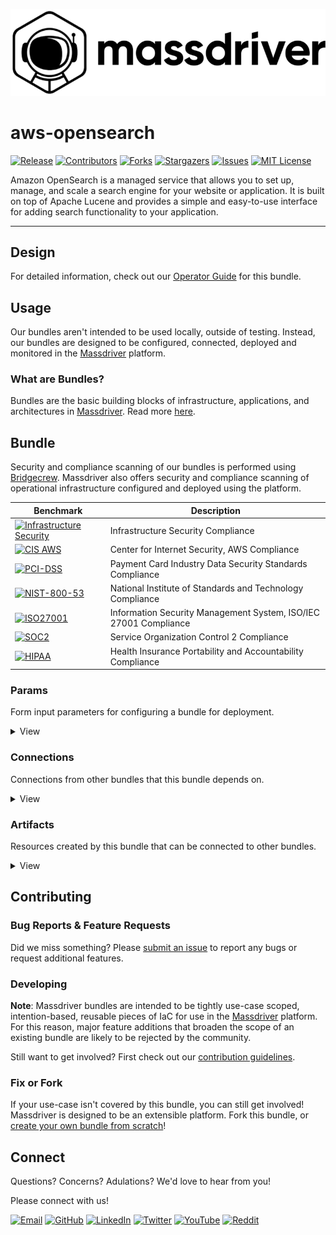 [![Massdriver][logo]][website]

# aws-opensearch

[![Release][release_shield]][release_url]
[![Contributors][contributors_shield]][contributors_url]
[![Forks][forks_shield]][forks_url]
[![Stargazers][stars_shield]][stars_url]
[![Issues][issues_shield]][issues_url]
[![MIT License][license_shield]][license_url]

Amazon OpenSearch is a managed service that allows you to set up, manage, and scale a search engine for your website or application. It is built on top of Apache Lucene and provides a simple and easy-to-use interface for adding search functionality to your application.

---

## Design

For detailed information, check out our [Operator Guide](operator.md) for this bundle.

## Usage

Our bundles aren't intended to be used locally, outside of testing. Instead, our bundles are designed to be configured, connected, deployed and monitored in the [Massdriver][website] platform.

### What are Bundles?

Bundles are the basic building blocks of infrastructure, applications, and architectures in [Massdriver][website]. Read more [here](https://docs.massdriver.cloud/concepts/bundles).

## Bundle

<!-- COMPLIANCE:START -->

Security and compliance scanning of our bundles is performed using [Bridgecrew](https://www.bridgecrew.cloud/). Massdriver also offers security and compliance scanning of operational infrastructure configured and deployed using the platform.

| Benchmark                                                                                                                                                                                                                                                       | Description                        |
| --------------------------------------------------------------------------------------------------------------------------------------------------------------------------------------------------------------------------------------------------------------- | ---------------------------------- |
| [![Infrastructure Security](https://www.bridgecrew.cloud/badges/github/massdriver-cloud/aws-opensearch/general)](https://www.bridgecrew.cloud/link/badge?vcs=github&fullRepo=massdriver-cloud%2Faws-opensearch&benchmark=INFRASTRUCTURE+SECURITY) | Infrastructure Security Compliance |
| [![CIS AWS](https://www.bridgecrew.cloud/badges/github/massdriver-cloud/aws-opensearch/cis_aws)](https://www.bridgecrew.cloud/link/badge?vcs=github&fullRepo=massdriver-cloud%2Faws-opensearch&benchmark=CIS+AWS+V1.2) | Center for Internet Security, AWS Compliance |
| [![PCI-DSS](https://www.bridgecrew.cloud/badges/github/massdriver-cloud/aws-opensearch/pci)](https://www.bridgecrew.cloud/link/badge?vcs=github&fullRepo=massdriver-cloud%2Faws-opensearch&benchmark=PCI-DSS+V3.2) | Payment Card Industry Data Security Standards Compliance |
| [![NIST-800-53](https://www.bridgecrew.cloud/badges/github/massdriver-cloud/aws-opensearch/nist)](https://www.bridgecrew.cloud/link/badge?vcs=github&fullRepo=massdriver-cloud%2Faws-opensearch&benchmark=NIST-800-53) | National Institute of Standards and Technology Compliance |
| [![ISO27001](https://www.bridgecrew.cloud/badges/github/massdriver-cloud/aws-opensearch/iso)](https://www.bridgecrew.cloud/link/badge?vcs=github&fullRepo=massdriver-cloud%2Faws-opensearch&benchmark=ISO27001) | Information Security Management System, ISO/IEC 27001 Compliance |
| [![SOC2](https://www.bridgecrew.cloud/badges/github/massdriver-cloud/aws-opensearch/soc2)](https://www.bridgecrew.cloud/link/badge?vcs=github&fullRepo=massdriver-cloud%2Faws-opensearch&benchmark=SOC2)| Service Organization Control 2 Compliance |
| [![HIPAA](https://www.bridgecrew.cloud/badges/github/massdriver-cloud/aws-opensearch/hipaa)](https://www.bridgecrew.cloud/link/badge?vcs=github&fullRepo=massdriver-cloud%2Faws-opensearch&benchmark=HIPAA) | Health Insurance Portability and Accountability Compliance |

<!-- COMPLIANCE:END -->

### Params

Form input parameters for configuring a bundle for deployment.

<details>
<summary>View</summary>

<!-- PARAMS:START -->
## Properties

- **`cluster`** *(object)*: Cluster Configuration.
  - **`data_nodes`** *(object)*
    - **`instance_count`** *(integer)*: Number of instances in the cluster. Minimum: `1`. Maximum: `80`. Default: `1`.
    - **`instance_type`** *(string)*: Instance type of **data nodes** in the cluster. Default: `r6gd.xlarge.search`.
      - **One of**
        - C6G Compute Optimized Large (2 vCPUs, 4 GiB RAM)
        - C5 Compute Optimized Large (2 vCPUs, 4 GiB RAM)
        - M6G General Purpose Large (2 vCPUs, 8 GiB RAM)
        - M5 General Purpose Large (2 vCPUs, 8 GiB RAM)
        - C6G Compute Optimized Extra Large (4 vCPUs, 8 GiB RAM)
        - C5 Compute Optimized Extra Large (4 vCPUs, 8 GiB RAM)
        - I3 Storage Optimized Large (2 vCPUs, 15.25 GiB RAM)
        - R5 Memory Optimized Large (2 vCPUs, 16 GiB RAM)
        - R6GD Memory Optimized (NVME SSD) Large (2 vCPUs, 16 GiB RAM)
        - M6G General Purpose Extra Large (4 vCPUs, 16 GiB RAM)
        - M5 General Purpose Extra Large (4 vCPUs, 16 GiB RAM)
        - C6G Compute Optimized Double Extra Large (8 vCPUs, 16 GiB RAM)
        - C5 Compute Optimized Double Extra Large (8 vCPUs, 16 GiB RAM)
        - I3 Storage Optimized Extra Large (4 vCPUs, 30.5 GiB RAM)
        - R5 Memory Optimized Extra Large (4 vCPUs, 32 GiB RAM)
        - R6GD Memory Optimized (NVME SSD) Extra Large (4 vCPUs, 32 GiB RAM)
        - M5 General Purpose Double Extra Large (8 vCPUs, 32 GiB RAM)
        - M6G General Purpose Double Extra Large (8 vCPUs, 32 GiB RAM)
        - C5 Compute Optimized Quadruple Extra Large (16 vCPUs, 32 GiB RAM)
        - C6G Compute Optimized Quadruple Extra Large (16 vCPUs, 32 GiB RAM)
        - I3 Storage Optimized Double Extra Large (8 vCPUs, 61 GiB RAM)
        - R5 Memory Optimized Double Extra Large (8 vCPUs, 64 GiB RAM)
        - R6GD Memory Optimized (NVME SSD) Double Extra Large (8 vCPUs, 64 GiB RAM)
        - M6G General Purpose Quadruple Extra Large (16 vCPUs, 64 GiB RAM)
        - M5 General Purpose Quadruple Extra Large (16 vCPUs, 64 GiB RAM)
        - C6G Compute Optimized Eight Extra Large (32 vCPUs, 64 GiB RAM)
        - C5 Compute Optimized 9xlarge (36 vCPUs, 72 GiB RAM)
        - C6G Compute Optimized 12xlarge Extra Large (48 vCPUs, 96 GiB RAM)
        - I3 Storage Optimized Quadruple Extra Large (16 vCPUs, 122 GiB RAM)
        - R5 Memory Optimized Quadruple Extra Large (16 vCPUs, 128 GiB RAM)
        - R6GD Memory Optimized (NVME SSD) Quadruple Extra Large (16 vCPUs, 128 GiB RAM)
        - M6G General Purpose Eight Extra Large (32 vCPUs, 128 GiB RAM)
        - C5 Compute Optimized 18xlarge (72 vCPUs, 144 GiB RAM)
        - M6G General Purpose 12xlarge Extra Large (48 vCPUs, 192 GiB RAM)
        - M5 General Purpose 12xlarge Extra Large (48 vCPUs, 192 GiB RAM)
        - I3 Storage Optimized Eight Extra Large (32 vCPUs, 244 GiB RAM)
        - R6GD Memory Optimized (NVME SSD) Eight Extra Large (32 vCPUs, 256 GiB RAM)
        - R5 Memory Optimized 12xlarge Extra Large (48 vCPUs, 384 GiB RAM)
        - R6GD Memory Optimized (NVME SSD) 12xlarge Extra Large (48 vCPUs, 384 GiB RAM)
        - I3 Storage Optimized 16xlarge Extra Large (64 vCPUs, 488 GiB RAM)
        - R6GD Memory Optimized (NVME SSD) 16xlarge Extra Large (64 vCPUs, 512 GiB RAM)
  - **`master_nodes`** *(object)*: Amazon OpenSearch Service uses dedicated master nodes to increase cluster stability. A dedicated master node performs cluster management tasks, but does not hold data or respond to data upload requests.
    - **`enabled`** *(boolean)*: Enables 3 dedicated master nodes. Types are automatically selected based on your data node types. Default: `False`.
- **`logging`** *(object)*
  - **`audit_logs`** *(integer)*: Must be one of: `[1, 3, 5, 7, 14, 30, 60, 90, 120, 150, 180, 365, 400, 545, 731, 1827, 2192, 2557, 2922, 3288, 3653]`. Default: `365`.
  - **`es_application_logs`** *(integer)*: Must be one of: `[1, 3, 5, 7, 14, 30, 60, 90, 120, 150, 180, 365, 400, 545, 731, 1827, 2192, 2557, 2922, 3288, 3653]`. Default: `30`.
  - **`index_slow_logs`** *(integer)*: Must be one of: `[1, 3, 5, 7, 14, 30, 60, 90, 120, 150, 180, 365, 400, 545, 731, 1827, 2192, 2557, 2922, 3288, 3653]`. Default: `30`.
  - **`search_slow_logs`** *(integer)*: Must be one of: `[1, 3, 5, 7, 14, 30, 60, 90, 120, 150, 180, 365, 400, 545, 731, 1827, 2192, 2557, 2922, 3288, 3653]`. Default: `30`.
- **`networking`** *(object)*
  - **`subnet_type`** *(string)*: Deploy the database to internal subnets (cannot reach the internet) or private subnets (internet egress traffic allowed). Must be one of: `['internal', 'private']`. Default: `internal`.
- **`opensearch`** *(object)*: OpenSearch Configuration.
  - **`version`** *(string)*: Default: `OpenSearch_2.3`.
    - **One of**
      - 2.3
      - 1.3
      - 1.2
      - 1.1
      - 1.0
## Examples

  ```json
  {
      "__name": "Development",
      "cluster": {
          "data_nodes": {
              "instance_count": 1,
              "instance_type": "r6gd.large.search"
          },
          "master_nodes": {
              "enabled": false
          }
      },
      "logging": {
          "audit_logs": 1,
          "es_application_logs": 1,
          "index_slow_logs": 1,
          "search_slow_logs": 1
      },
      "networking": {
          "subnet_type": "internal"
      },
      "opensearch": {
          "version": "OpenSearch_2.3"
      }
  }
  ```

  ```json
  {
      "__name": "Production",
      "cluster": {
          "data_nodes": {
              "instance_count": 3,
              "instance_type": "r6gd.large.search"
          },
          "master_nodes": {
              "enabled": true
          }
      },
      "logging": {
          "audit_logs": 90,
          "es_application_logs": 30,
          "index_slow_logs": 30,
          "search_slow_logs": 30
      },
      "networking": {
          "subnet_type": "internal"
      },
      "opensearch": {
          "version": "OpenSearch_2.3"
      }
  }
  ```

<!-- PARAMS:END -->

</details>

### Connections

Connections from other bundles that this bundle depends on.

<details>
<summary>View</summary>

<!-- CONNECTIONS:START -->
## Properties

- **`aws_authentication`** *(object)*: . Cannot contain additional properties.
  - **`data`** *(object)*
    - **`arn`** *(string)*: Amazon Resource Name.

      Examples:
      ```json
      "arn:aws:rds::ACCOUNT_NUMBER:db/prod"
      ```

      ```json
      "arn:aws:ec2::ACCOUNT_NUMBER:vpc/vpc-foo"
      ```

    - **`external_id`** *(string)*: An external ID is a piece of data that can be passed to the AssumeRole API of the Security Token Service (STS). You can then use the external ID in the condition element in a role's trust policy, allowing the role to be assumed only when a certain value is present in the external ID.
  - **`specs`** *(object)*
    - **`aws`** *(object)*: .
      - **`region`** *(string)*: AWS Region to provision in.

        Examples:
        ```json
        "us-west-2"
        ```

- **`network`** *(object)*: . Cannot contain additional properties.
  - **`data`** *(object)*
    - **`infrastructure`** *(object)*
      - **`arn`** *(string)*: Amazon Resource Name.

        Examples:
        ```json
        "arn:aws:rds::ACCOUNT_NUMBER:db/prod"
        ```

        ```json
        "arn:aws:ec2::ACCOUNT_NUMBER:vpc/vpc-foo"
        ```

      - **`cidr`** *(string)*

        Examples:
        ```json
        "10.100.0.0/16"
        ```

        ```json
        "192.24.12.0/22"
        ```

      - **`internal_subnets`** *(array)*
        - **Items** *(object)*: AWS VCP Subnet.
          - **`arn`** *(string)*: Amazon Resource Name.

            Examples:
            ```json
            "arn:aws:rds::ACCOUNT_NUMBER:db/prod"
            ```

            ```json
            "arn:aws:ec2::ACCOUNT_NUMBER:vpc/vpc-foo"
            ```

          - **`aws_zone`** *(string)*: AWS Availability Zone.

            Examples:
          - **`cidr`** *(string)*

            Examples:
            ```json
            "10.100.0.0/16"
            ```

            ```json
            "192.24.12.0/22"
            ```


          Examples:
      - **`private_subnets`** *(array)*
        - **Items** *(object)*: AWS VCP Subnet.
          - **`arn`** *(string)*: Amazon Resource Name.

            Examples:
            ```json
            "arn:aws:rds::ACCOUNT_NUMBER:db/prod"
            ```

            ```json
            "arn:aws:ec2::ACCOUNT_NUMBER:vpc/vpc-foo"
            ```

          - **`aws_zone`** *(string)*: AWS Availability Zone.

            Examples:
          - **`cidr`** *(string)*

            Examples:
            ```json
            "10.100.0.0/16"
            ```

            ```json
            "192.24.12.0/22"
            ```


          Examples:
      - **`public_subnets`** *(array)*
        - **Items** *(object)*: AWS VCP Subnet.
          - **`arn`** *(string)*: Amazon Resource Name.

            Examples:
            ```json
            "arn:aws:rds::ACCOUNT_NUMBER:db/prod"
            ```

            ```json
            "arn:aws:ec2::ACCOUNT_NUMBER:vpc/vpc-foo"
            ```

          - **`aws_zone`** *(string)*: AWS Availability Zone.

            Examples:
          - **`cidr`** *(string)*

            Examples:
            ```json
            "10.100.0.0/16"
            ```

            ```json
            "192.24.12.0/22"
            ```


          Examples:
  - **`specs`** *(object)*
    - **`aws`** *(object)*: .
      - **`region`** *(string)*: AWS Region to provision in.

        Examples:
        ```json
        "us-west-2"
        ```

<!-- CONNECTIONS:END -->

</details>

### Artifacts

Resources created by this bundle that can be connected to other bundles.

<details>
<summary>View</summary>

<!-- ARTIFACTS:START -->
## Properties

- **`authentication`** *(object)*: Authentication for OpenSearch. Cannot contain additional properties.
  - **`data`** *(object)*: Cannot contain additional properties.
    - **`authentication`** *(object)*: Master Username & Password Authentication.
      - **`hostname`** *(string)*
      - **`password`** *(string)*
      - **`port`** *(integer)*: Port number. Minimum: `0`. Maximum: `65535`.
      - **`username`** *(string)*
    - **`infrastructure`** *(object)*: Cloud specific infrastructure details.
      - **One of**
        - AWS Infrastructure ARN*object*: Minimal AWS Infrastructure Config. Cannot contain additional properties.
          - **`arn`** *(string)*: Amazon Resource Name.

            Examples:
            ```json
            "arn:aws:rds::ACCOUNT_NUMBER:db/prod"
            ```

            ```json
            "arn:aws:ec2::ACCOUNT_NUMBER:vpc/vpc-foo"
            ```

    - **`security`** *(object)*: IAM Security Policies.
      - **Any of**
        - AWS Security information*object*: Informs downstream services of network and/or IAM policies. Cannot contain additional properties.
          - **`iam`** *(object)*: IAM Policies. Cannot contain additional properties.
            - **`^[a-z-/]+$`** *(object)*
              - **`policy_arn`** *(string)*: AWS IAM policy ARN.

                Examples:
                ```json
                "arn:aws:rds::ACCOUNT_NUMBER:db/prod"
                ```

                ```json
                "arn:aws:ec2::ACCOUNT_NUMBER:vpc/vpc-foo"
                ```

          - **`identity`** *(object)*: For instances where IAM policies must be attached to a role attached to an AWS resource, for instance AWS Eventbridge to Firehose, this attribute should be used to allow the downstream to attach it's policies (Firehose) directly to the IAM role created by the upstream (Eventbridge). It is important to remember that connections in massdriver are one way, this scheme perserves the dependency relationship while allowing bundles to control the lifecycles of resources under it's management. Cannot contain additional properties.
            - **`role_arn`** *(string)*: ARN for this resources IAM Role.

              Examples:
              ```json
              "arn:aws:rds::ACCOUNT_NUMBER:db/prod"
              ```

              ```json
              "arn:aws:ec2::ACCOUNT_NUMBER:vpc/vpc-foo"
              ```

          - **`network`** *(object)*: AWS security group rules to inform downstream services of ports to open for communication. Cannot contain additional properties.
            - **`^[a-z-]+$`** *(object)*
              - **`arn`** *(string)*: Amazon Resource Name.

                Examples:
                ```json
                "arn:aws:rds::ACCOUNT_NUMBER:db/prod"
                ```

                ```json
                "arn:aws:ec2::ACCOUNT_NUMBER:vpc/vpc-foo"
                ```

              - **`port`** *(integer)*: Port number. Minimum: `0`. Maximum: `65535`.
              - **`protocol`** *(string)*: Must be one of: `['tcp', 'udp']`.
  - **`specs`** *(object)*: Cannot contain additional properties.
    - **`aws`** *(object)*: .
      - **`region`** *(string)*: AWS Region to provision in.

        Examples:
        ```json
        "us-west-2"
        ```

    - **`opensearch`** *(object)*
      - **`version`** *(string)*: Default: ``.

        Examples:
        ```json
        "1.3"
        ```

        ```json
        "2.0"
        ```

<!-- ARTIFACTS:END -->

</details>

## Contributing

<!-- CONTRIBUTING:START -->

### Bug Reports & Feature Requests

Did we miss something? Please [submit an issue](https://github.com/massdriver-cloud/aws-opensearch/issues) to report any bugs or request additional features.

### Developing

**Note**: Massdriver bundles are intended to be tightly use-case scoped, intention-based, reusable pieces of IaC for use in the [Massdriver][website] platform. For this reason, major feature additions that broaden the scope of an existing bundle are likely to be rejected by the community.

Still want to get involved? First check out our [contribution guidelines](https://docs.massdriver.cloud/bundles/contributing).

### Fix or Fork

If your use-case isn't covered by this bundle, you can still get involved! Massdriver is designed to be an extensible platform. Fork this bundle, or [create your own bundle from scratch](https://docs.massdriver.cloud/bundles/development)!

<!-- CONTRIBUTING:END -->

## Connect

<!-- CONNECT:START -->

Questions? Concerns? Adulations? We'd love to hear from you!

Please connect with us!

[![Email][email_shield]][email_url]
[![GitHub][github_shield]][github_url]
[![LinkedIn][linkedin_shield]][linkedin_url]
[![Twitter][twitter_shield]][twitter_url]
[![YouTube][youtube_shield]][youtube_url]
[![Reddit][reddit_shield]][reddit_url]

<!-- markdownlint-disable -->

[logo]: https://raw.githubusercontent.com/massdriver-cloud/docs/main/static/img/logo-with-logotype-horizontal-400x110.svg

[docs]: https://docs.massdriver.cloud/?utm_source=github&utm_medium=readme&utm_campaign=aws-opensearch&utm_content=docs
[website]: https://www.massdriver.cloud/?utm_source=github&utm_medium=readme&utm_campaign=aws-opensearch&utm_content=website
[github]: https://github.com/massdriver-cloud?utm_source=github&utm_medium=readme&utm_campaign=aws-opensearch&utm_content=github
[slack]: https://massdriverworkspace.slack.com/?utm_source=github&utm_medium=readme&utm_campaign=aws-opensearch&utm_content=slack
[linkedin]: https://www.linkedin.com/company/massdriver/?utm_source=github&utm_medium=readme&utm_campaign=aws-opensearch&utm_content=linkedin

[contributors_shield]: https://img.shields.io/github/contributors/massdriver-cloud/aws-opensearch.svg?style=for-the-badge
[contributors_url]: https://github.com/massdriver-cloud/aws-opensearch/graphs/contributors
[forks_shield]: https://img.shields.io/github/forks/massdriver-cloud/aws-opensearch.svg?style=for-the-badge
[forks_url]: https://github.com/massdriver-cloud/aws-opensearch/network/members
[stars_shield]: https://img.shields.io/github/stars/massdriver-cloud/aws-opensearch.svg?style=for-the-badge
[stars_url]: https://github.com/massdriver-cloud/aws-opensearch/stargazers
[issues_shield]: https://img.shields.io/github/issues/massdriver-cloud/aws-opensearch.svg?style=for-the-badge
[issues_url]: https://github.com/massdriver-cloud/aws-opensearch/issues
[release_url]: https://github.com/massdriver-cloud/aws-opensearch/releases/latest
[release_shield]: https://img.shields.io/github/release/massdriver-cloud/aws-opensearch.svg?style=for-the-badge
[license_shield]: https://img.shields.io/github/license/massdriver-cloud/aws-opensearch.svg?style=for-the-badge
[license_url]: https://github.com/massdriver-cloud/aws-opensearch/blob/main/LICENSE

[email_url]: mailto:support@massdriver.cloud
[email_shield]: https://img.shields.io/badge/email-Massdriver-black.svg?style=for-the-badge&logo=mail.ru&color=000000
[github_url]: mailto:support@massdriver.cloud
[github_shield]: https://img.shields.io/badge/follow-Github-black.svg?style=for-the-badge&logo=github&color=181717
[linkedin_url]: https://linkedin.com/in/massdriver-cloud
[linkedin_shield]: https://img.shields.io/badge/follow-LinkedIn-black.svg?style=for-the-badge&logo=linkedin&color=0A66C2

[twitter_url]: https://twitter.com/massdriver?utm_source=github&utm_medium=readme&utm_campaign=aws-opensearch&utm_content=twitter
[twitter_shield]: https://img.shields.io/badge/follow-Twitter-black.svg?style=for-the-badge&logo=twitter&color=1DA1F2
[discourse_url]: https://community.massdriver.cloud?utm_source=github&utm_medium=readme&utm_campaign=aws-opensearch&utm_content=discourse
[discourse_shield]: https://img.shields.io/badge/join-Discourse-black.svg?style=for-the-badge&logo=discourse&color=000000
[youtube_url]: https://www.youtube.com/channel/UCfj8P7MJcdlem2DJpvymtaQ
[youtube_shield]: https://img.shields.io/badge/subscribe-Youtube-black.svg?style=for-the-badge&logo=youtube&color=FF0000
[reddit_url]: https://www.reddit.com/r/massdriver
[reddit_shield]: https://img.shields.io/badge/subscribe-Reddit-black.svg?style=for-the-badge&logo=reddit&color=FF4500

<!-- markdownlint-restore -->

<!-- CONNECT:END -->
